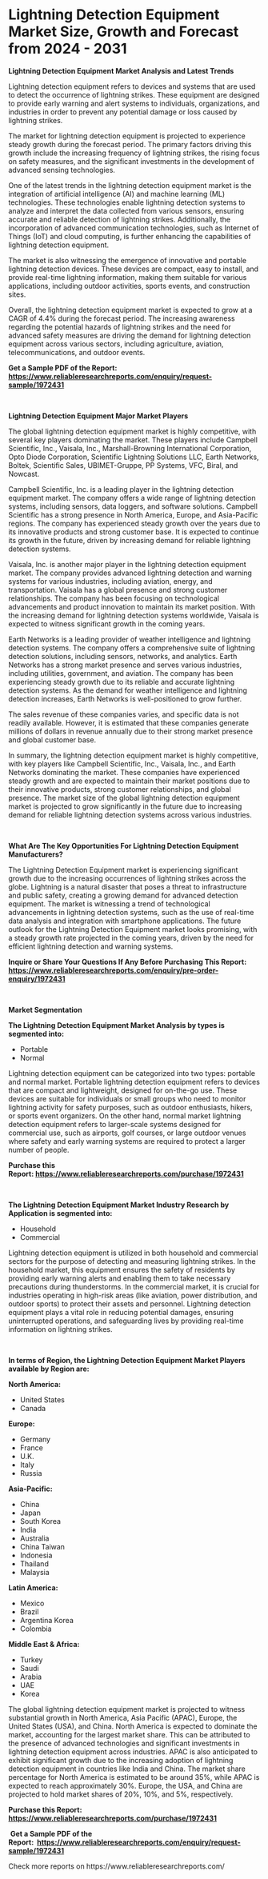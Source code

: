 <p><h1>Lightning Detection Equipment Market Size, Growth and Forecast from 2024 - 2031</h1></p><p><strong>Lightning Detection Equipment Market Analysis and Latest Trends</strong></p>
<p><p>Lightning detection equipment refers to devices and systems that are used to detect the occurrence of lightning strikes. These equipment are designed to provide early warning and alert systems to individuals, organizations, and industries in order to prevent any potential damage or loss caused by lightning strikes.</p><p>The market for lightning detection equipment is projected to experience steady growth during the forecast period. The primary factors driving this growth include the increasing frequency of lightning strikes, the rising focus on safety measures, and the significant investments in the development of advanced sensing technologies.</p><p>One of the latest trends in the lightning detection equipment market is the integration of artificial intelligence (AI) and machine learning (ML) technologies. These technologies enable lightning detection systems to analyze and interpret the data collected from various sensors, ensuring accurate and reliable detection of lightning strikes. Additionally, the incorporation of advanced communication technologies, such as Internet of Things (IoT) and cloud computing, is further enhancing the capabilities of lightning detection equipment.</p><p>The market is also witnessing the emergence of innovative and portable lightning detection devices. These devices are compact, easy to install, and provide real-time lightning information, making them suitable for various applications, including outdoor activities, sports events, and construction sites.</p><p>Overall, the lightning detection equipment market is expected to grow at a CAGR of 4.4% during the forecast period. The increasing awareness regarding the potential hazards of lightning strikes and the need for advanced safety measures are driving the demand for lightning detection equipment across various sectors, including agriculture, aviation, telecommunications, and outdoor events.</p></p>
<p><strong>Get a Sample PDF of the Report:&nbsp; <a href="https://www.reliableresearchreports.com/enquiry/request-sample/1972431">https://www.reliableresearchreports.com/enquiry/request-sample/1972431</a></strong></p>
<p>&nbsp;</p>
<p><strong>Lightning Detection Equipment Major Market Players</strong></p>
<p><p>The global lightning detection equipment market is highly competitive, with several key players dominating the market. These players include Campbell Scientific, Inc., Vaisala, Inc., Marshall-Browning International Corporation, Opto Diode Corporation, Scientific Lightning Solutions LLC, Earth Networks, Boltek, Scientific Sales, UBIMET-Gruppe, PP Systems, VFC, Biral, and Nowcast.</p><p>Campbell Scientific, Inc. is a leading player in the lightning detection equipment market. The company offers a wide range of lightning detection systems, including sensors, data loggers, and software solutions. Campbell Scientific has a strong presence in North America, Europe, and Asia-Pacific regions. The company has experienced steady growth over the years due to its innovative products and strong customer base. It is expected to continue its growth in the future, driven by increasing demand for reliable lightning detection systems.</p><p>Vaisala, Inc. is another major player in the lightning detection equipment market. The company provides advanced lightning detection and warning systems for various industries, including aviation, energy, and transportation. Vaisala has a global presence and strong customer relationships. The company has been focusing on technological advancements and product innovation to maintain its market position. With the increasing demand for lightning detection systems worldwide, Vaisala is expected to witness significant growth in the coming years.</p><p>Earth Networks is a leading provider of weather intelligence and lightning detection systems. The company offers a comprehensive suite of lightning detection solutions, including sensors, networks, and analytics. Earth Networks has a strong market presence and serves various industries, including utilities, government, and aviation. The company has been experiencing steady growth due to its reliable and accurate lightning detection systems. As the demand for weather intelligence and lightning detection increases, Earth Networks is well-positioned to grow further.</p><p>The sales revenue of these companies varies, and specific data is not readily available. However, it is estimated that these companies generate millions of dollars in revenue annually due to their strong market presence and global customer base.</p><p>In summary, the lightning detection equipment market is highly competitive, with key players like Campbell Scientific, Inc., Vaisala, Inc., and Earth Networks dominating the market. These companies have experienced steady growth and are expected to maintain their market positions due to their innovative products, strong customer relationships, and global presence. The market size of the global lightning detection equipment market is projected to grow significantly in the future due to increasing demand for reliable lightning detection systems across various industries.</p></p>
<p>&nbsp;</p>
<p><strong>What Are The Key Opportunities For Lightning Detection Equipment Manufacturers?</strong></p>
<p><p>The Lightning Detection Equipment market is experiencing significant growth due to the increasing occurrences of lightning strikes across the globe. Lightning is a natural disaster that poses a threat to infrastructure and public safety, creating a growing demand for advanced detection equipment. The market is witnessing a trend of technological advancements in lightning detection systems, such as the use of real-time data analysis and integration with smartphone applications. The future outlook for the Lightning Detection Equipment market looks promising, with a steady growth rate projected in the coming years, driven by the need for efficient lightning detection and warning systems.</p></p>
<p><strong>Inquire or Share Your Questions If Any Before Purchasing This Report: <a href="https://www.reliableresearchreports.com/enquiry/pre-order-enquiry/1972431">https://www.reliableresearchreports.com/enquiry/pre-order-enquiry/1972431</a></strong></p>
<p>&nbsp;</p>
<p><strong>Market Segmentation</strong></p>
<p><strong>The Lightning Detection Equipment Market Analysis by types is segmented into:</strong></p>
<p><ul><li>Portable</li><li>Normal</li></ul></p>
<p><p>Lightning detection equipment can be categorized into two types: portable and normal market. Portable lightning detection equipment refers to devices that are compact and lightweight, designed for on-the-go use. These devices are suitable for individuals or small groups who need to monitor lightning activity for safety purposes, such as outdoor enthusiasts, hikers, or sports event organizers. On the other hand, normal market lightning detection equipment refers to larger-scale systems designed for commercial use, such as airports, golf courses, or large outdoor venues where safety and early warning systems are required to protect a larger number of people.</p></p>
<p><strong>Purchase this Report:&nbsp;<a href="https://www.reliableresearchreports.com/purchase/1972431">https://www.reliableresearchreports.com/purchase/1972431</a></strong></p>
<p>&nbsp;</p>
<p><strong>The Lightning Detection Equipment Market Industry Research by Application is segmented into:</strong></p>
<p><ul><li>Household</li><li>Commercial</li></ul></p>
<p><p>Lightning detection equipment is utilized in both household and commercial sectors for the purpose of detecting and measuring lightning strikes. In the household market, this equipment ensures the safety of residents by providing early warning alerts and enabling them to take necessary precautions during thunderstorms. In the commercial market, it is crucial for industries operating in high-risk areas (like aviation, power distribution, and outdoor sports) to protect their assets and personnel. Lightning detection equipment plays a vital role in reducing potential damages, ensuring uninterrupted operations, and safeguarding lives by providing real-time information on lightning strikes.</p></p>
<p>&nbsp;</p>
<p><strong>In terms of Region, the Lightning Detection Equipment Market Players available by Region are:</strong></p>
<p>
    <p> <strong> North America: </strong>
        <ul>
            <li>United States</li>
            <li>Canada</li>
        </ul>
        </p> 
    <p> <strong> Europe: </strong>
        <ul>
            <li>Germany</li>
            <li>France</li>
            <li>U.K.</li>
            <li>Italy</li>
            <li>Russia</li>
        </ul>
        </p> 
    <p> <strong> Asia-Pacific: </strong>
        <ul>
            <li>China</li>
            <li>Japan</li>
            <li>South Korea</li>
            <li>India</li>
            <li>Australia</li>
            <li>China Taiwan</li>
            <li>Indonesia</li>
            <li>Thailand</li>
            <li>Malaysia</li>
        </ul>
        </p> 
    <p> <strong> Latin America: </strong>
        <ul>
            <li>Mexico</li>
            <li>Brazil</li>
            <li>Argentina Korea</li>
            <li>Colombia</li>
        </ul>
        </p> 
    <p> <strong> Middle East & Africa: </strong>
        <ul>
            <li>Turkey</li>
            <li>Saudi</li>
            <li>Arabia</li>
            <li>UAE</li>
            <li>Korea</li>
        </ul>
    </p>
    </p>
<p><p>The global lightning detection equipment market is projected to witness substantial growth in North America, Asia Pacific (APAC), Europe, the United States (USA), and China. North America is expected to dominate the market, accounting for the largest market share. This can be attributed to the presence of advanced technologies and significant investments in lightning detection equipment across industries. APAC is also anticipated to exhibit significant growth due to the increasing adoption of lightning detection equipment in countries like India and China. The market share percentage for North America is estimated to be around 35%, while APAC is expected to reach approximately 30%. Europe, the USA, and China are projected to hold market shares of 20%, 10%, and 5%, respectively.</p></p>
<p><strong>Purchase this Report: <a href="https://www.reliableresearchreports.com/purchase/1972431">https://www.reliableresearchreports.com/purchase/1972431</a></strong></p>
<p>&nbsp;<strong>Get a Sample PDF of the Report:&nbsp;&nbsp;<a href="https://www.reliableresearchreports.com/enquiry/request-sample/1972431">https://www.reliableresearchreports.com/enquiry/request-sample/1972431</a></strong></p>
<p><strong></strong></p>
<p>Check more reports on https://www.reliableresearchreports.com/</p>
